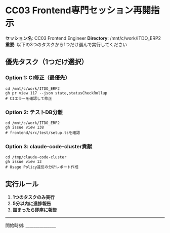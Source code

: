 # CC03 Frontend専門セッション再開指示

**セッション名**: CC03 Frontend Engineer
**Directory**: /mnt/c/work/ITDO_ERP2
**重要**: 以下の3つのタスクから1つだけ選んで実行してください

## 優先タスク（1つだけ選択）

### Option 1: CI修正（最優先）
```
cd /mnt/c/work/ITDO_ERP2
gh pr view 117 --json state,statusCheckRollup
# CIエラーを確認して修正
```

### Option 2: テストDB分離
```
cd /mnt/c/work/ITDO_ERP2
gh issue view 138
# frontend/src/test/setup.tsを確認
```

### Option 3: claude-code-cluster貢献
```
cd /tmp/claude-code-cluster
gh issue view 13
# Usage Policy違反の分析レポート作成
```

## 実行ルール
1. **1つのタスクのみ実行**
2. **5分以内に進捗報告**
3. **詰まったら即座に報告**

---
開始時刻: _______________